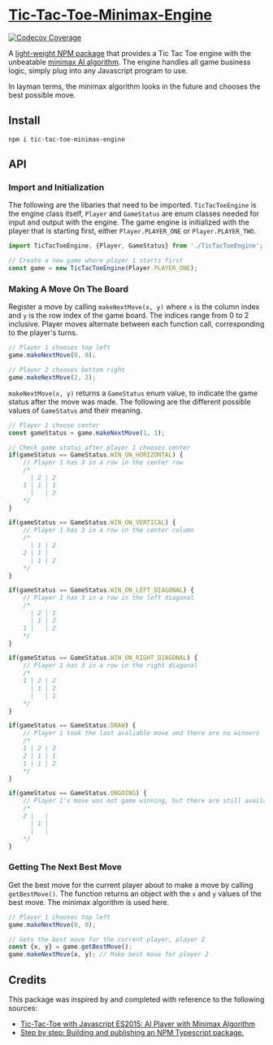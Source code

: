 # [Tic-Tac-Toe-Minimax-Engine](https://www.npmjs.com/package/tic-tac-toe-minimax-engine)
[![Codecov Coverage](https://img.shields.io/codecov/c/github/davidcwh/Tic-Tac-Toe-AI-Engine/main.svg?style=flat-square)](https://codecov.io/gh/davidcwh/Tic-Tac-Toe-AI-Engine/)

A [light-weight NPM package](https://www.npmjs.com/package/tic-tac-toe-minimax-engine) that provides a Tic Tac Toe engine with the unbeatable [minimax AI algorithm](https://www.geeksforgeeks.org/minimax-algorithm-in-game-theory-set-1-introduction/). The engine handles all game business logic, simply plug into any Javascript program to use.

In layman terms, the minimax algorithm looks in the future and chooses the best possible move.

## Install
`
npm i tic-tac-toe-minimax-engine
`

## API
### Import and Initialization
The following are the libaries that need to be imported. `TicTacToeEngine` is the engine class itself, `Player` and `GameStatus` are enum classes needed for input and output with the engine.
The game engine is initialized with the player that is starting first, either `Player.PLAYER_ONE` or `Player.PLAYER_TWO`.
```javascript
import TicTacToeEngine, {Player, GameStatus} from './TicTacToeEngine';

// Create a new game where player 1 starts first
const game = new TicTacToeEngine(Player.PLAYER_ONE);
```
### Making A Move On The Board
Register a move by calling `makeNextMove(x, y)` where `x` is the column index and `y` is the row index of the game board. The indices range from 0 to 2 inclusive.
Player moves alternate between each function call, corresponding to the player's turns.
```javascript
// Player 1 chooses top left
game.makeNextMove(0, 0);

// Player 2 chooses bottom right
game.makeNextMove(2, 2);
```
`makeNextMove(x, y)` returns a `GameStatus` enum value, to indicate the game status after the move was made.
The following are the different possible values of `GameStatus` and their meaning.
```javascript
// Player 1 choose center
const gameStatus = game.makeNextMove(1, 1);

// Check game status after player 1 chooses center
if(gameStatus == GameStatus.WIN_ON_HORIZONTAL) {
    // Player 1 has 3 in a row in the center row
    /*
      | 2 | 2
    1 | 1 | 1
      |   | 2
    */
}

if(gameStatus == GameStatus.WIN_ON_VERTICAL) {
    // Player 1 has 3 in a row in the center column
    /*
      | 1 | 2
    2 | 1 |  
      | 1 | 2
    */
}

if(gameStatus == GameStatus.WIN_ON_LEFT_DIAGONAL) {
    // Player 1 has 3 in a row in the left diagonal
    /*
      | 2 | 1
      | 1 | 2
    1 |   | 2
    */
}

if(gameStatus == GameStatus.WIN_ON_RIGHT_DIAGONAL) {
    // Player 1 has 3 in a row in the right diagonal
    /*
    1 | 2 | 2
      | 1 | 2
      |   | 1
    */
}

if(gameStatus == GameStatus.DRAW) {
    // Player 1 took the last avaliable move and there are no winners
    /*
    1 | 2 | 2
    2 | 1 | 1
    1 | 1 | 2
    */
}

if(gameStatus == GameStatus.ONGOING) {
    // Player 1's move was not game winning, but there are still available moves left
    /*
    2 |   |  
      | 1 |  
      |   |  
    */
}
```

### Getting The Next Best Move
Get the best move for the current player about to make a move by calling `getBestMove()`. The function returns an object with the `x` and `y` values of the best move.
The minimax algorithm is used here.
```javascript
// Player 1 chooses top left
game.makeNextMove(0, 0);

// Gets the best move for the current player, player 2
const {x, y} = game.getBestMove();
game.makeNextMove(x, y); // Make best move for player 2
```

## Credits
This package was inspired by and completed with reference to the following sources:
- [Tic-Tac-Toe with Javascript ES2015: AI Player with Minimax Algorithm](https://medium.com/@alialaa/tic-tac-toe-with-javascript-es2015-ai-player-with-minimax-algorithm-59f069f46efa)
- [Step by step: Building and publishing an NPM Typescript package.](https://itnext.io/step-by-step-building-and-publishing-an-npm-typescript-package-44fe7164964c)